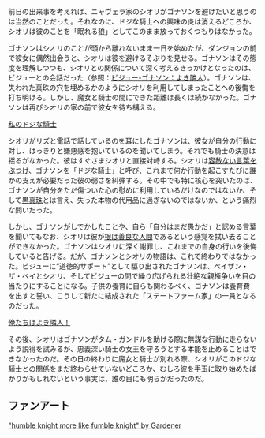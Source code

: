 <!-- title: 魔女とドジな騎士 -->
<!-- relationship: It's Complicated -->

前日の出来事を考えれば、ニャヴェラ家のシオリがゴナソンを避けたいと思うのは当然のことだった。それなのに、ドジな騎士への興味の炎は消えるどころか、シオリは彼のことを「眠れる狼」としてこのまま放っておくつもりはなかった。

ゴナソンはシオリのことが頭から離れないまま一日を始めたが、ダンジョンの前で彼女に偶然出会うと、シオリは彼を避けるそぶりを見せる。ゴナソンはその態度を理解しつつも、シオリとの関係について深く考えるきっかけとなったのは、ビジューとの会話だった（参照：[ビジュー-ゴナソン：よき隣人](#edge:gigi-bijou)）。ゴナソンは、失われた真珠の穴を埋めるかのようにシオリを利用してしまったことへの後悔を打ち明ける。しかし、魔女と騎士の間にできた距離は長くは続かなかった。ゴナソンは再びシオリの家の前で彼女を待ち構える。

[私のドジな騎士](#embed:https://youtu.be/alQr5XqoUPs?t=11508)

シオリがリズと電話で話しているのを耳にしたゴナソンは、彼女が自分の行動に対し、はっきりと嫌悪感を抱いているのを聞いてしまう。それでも騎士の決意は揺るがなかった。彼はすぐさまシオリと直接対峙する。シオリは[容赦ない言葉をぶつけ](https://youtu.be/alQr5XqoUPs?t=12262)、ゴナソンを「ドジな騎士」と呼び、これまで何か行動を起こすたびに誰かの支えが必要だった彼の弱さを糾弾する。その中でも特に核心を突いたのは、ゴナソンが自分をただ傷ついた心の慰めに利用しているだけなのではないか、そして[黒真珠](https://youtu.be/alQr5XqoUPs?t=12317)とは言え、失った本物の代用品に過ぎないのではないか、という痛烈な問いだった。

しかし、ゴナソンがしでかしたことや、自ら「自分はまだ愚かだ」と認める言葉を聞いてもなお、シオリは彼が[根は善良な人間](https://youtu.be/alQr5XqoUPs?t=12416)であるという感覚を拭い去ることができなかった。ゴナソンはシオリに深く謝罪し、これまでの自身の行いを後悔していると告げる。だが、ゴナソンとシオリの物語は、これで終わりではなかった。ビジューに“道徳的サポート”として駆り出されたゴナソンは、ペイザン・ザ・ベイとシオリ、そしてビジューの間で繰り広げられる壮絶な親権争いを目の当たりにすることになる。子供の養育に自らも関わるべく、ゴナソンは養育費を出すと誓い、こうして新たに結成された「ステートファーム家」の一員となるのだった。

[俺たちはよき隣人！](#embed:https://youtu.be/alQr5XqoUPs?t=14029)

その後、シオリはゴナソンがタム・ガンドルを助ける際に無謀な行動に走らないよう説得を試みるが、忠義深い騎士の女王を守ろうとする本能を止めることはできなかったのだ。その日の終わりに魔女と騎士が別れる際、シオリがこのドジな騎士との関係をまだ終わらせていないどころか、むしろ彼を手玉に取り始めたばかりかもしれないという事実は、誰の目にも明らかだったのだ。

## ファンアート

["humble knight more like fumble knight" by Gardener](https://x.com/jhgardener_/status/1920897502833787226)